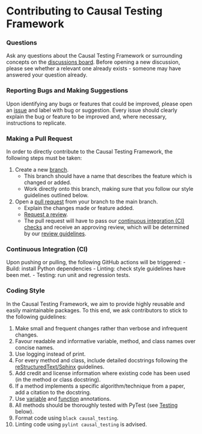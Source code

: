 # Contributing to Causal Testing Framework

### Questions
Ask any questions about the Causal Testing Framework or surrounding concepts on the
[discussions board](https://github.com/CITCOM-project/CausalTestingFramework/discussions). Before opening a new
discussion, please see whether a relevant one already exists - someone may have answered your question already.

### Reporting Bugs and Making Suggestions
Upon identifying any bugs or features that could be improved, please open an 
[issue](https://github.com/CITCOM-project/CausalTestingFramework/issues) and label with bug or suggestion. Every issue
should clearly explain the bug or feature to be improved and, where necessary, instructions to replicate.

### Making a Pull Request
In order to directly contribute to the Causal Testing Framework, the following steps must be taken:
1. Create a new [branch](https://docs.github.com/en/pull-requests/collaborating-with-pull-requests/proposing-changes-to-your-work-with-pull-requests/creating-and-deleting-branches-within-your-repository).
   - This branch should have a name that describes the feature which is changed or added.
   - Work directly onto this branch, making sure that you follow our style guidelines outlined below.
2. Open a [pull request](https://docs.github.com/en/pull-requests/collaborating-with-pull-requests/proposing-changes-to-your-work-with-pull-requests/creating-a-pull-request) 
   from your branch to the main branch.
   - Explain the changes made or feature added.
   - [Request a review](https://docs.github.com/en/pull-requests/collaborating-with-pull-requests/proposing-changes-to-your-work-with-pull-requests/requesting-a-pull-request-review).
   - The pull request will have to pass our [continuous integration (CI) checks](#continuous-integration-ci) and receive an 
     approving review, which will be determined by our [review guidelines]().
     
### Continuous Integration (CI)
Upon pushing or pulling, the following GitHub actions will be triggered:
    - Build: install Python dependencies
    - Linting: check style guidelines have been met.
    - Testing: run unit and regression tests.

### Coding Style
In the Causal Testing Framework, we aim to provide highly reusable and easily maintainable packages. To this end,
we ask contributors to stick to the following guidelines:
1. Make small and frequent changes rather than verbose and infrequent changes.
2. Favour readable and informative variable, method, and class names over concise names.
3. Use logging instead of print.
4. For every method and class, include detailed docstrings following the 
   [reStructuredText/Sphinx](https://sphinx-rtd-tutorial.readthedocs.io/en/latest/docstrings.html) guidelines.
5. Add credit and license information where existing code has been used (in the method or class docstring).
6. If a method implements a specific algorithm/technique from a paper, add a citation to the docstring.
7. Use [variable](https://www.python.org/dev/peps/pep-0008/#variable-annotations) and [function](https://www.python.org/dev/peps/pep-0008/#function-annotations)
   annotations.
8. All methods should be thoroughly tested with PyTest (see [Testing]() below).
9. Format code using `black causal_testing`.
10. Linting code using `pylint causal_testing` is advised.
